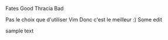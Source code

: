 Fates Good Thracia Bad

Pas le choix que d'utiliser Vim 
Donc c'est le meilleur :)
Some edit

sample text
